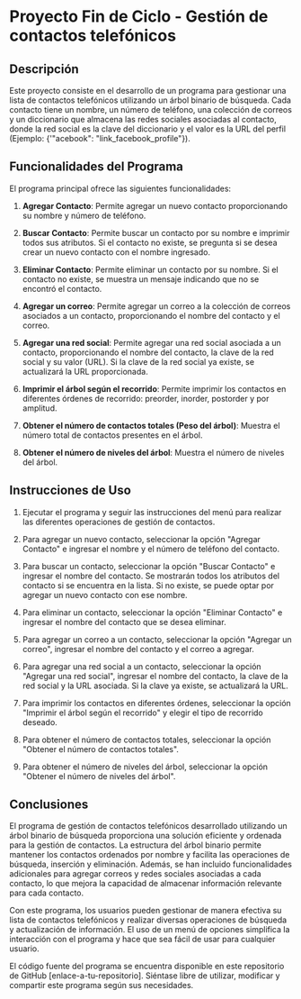 # Proyecto Fin de Ciclo - Gestión de contactos telefónicos

## Descripción

Este proyecto consiste en el desarrollo de un programa para gestionar una lista de contactos telefónicos utilizando un árbol binario de búsqueda. Cada contacto tiene un nombre, un número de teléfono, una colección de correos y un diccionario que almacena las redes sociales asociadas al contacto, donde la red social es la clave del diccionario y el valor es la URL del perfil (Ejemplo: {'"acebook": "link_facebook_profile"}).

## Funcionalidades del Programa

El programa principal ofrece las siguientes funcionalidades:

1. **Agregar Contacto**: Permite agregar un nuevo contacto proporcionando su nombre y número de teléfono.

2. **Buscar Contacto**: Permite buscar un contacto por su nombre e imprimir todos sus atributos. Si el contacto no existe, se pregunta si se desea crear un nuevo contacto con el nombre ingresado.

3. **Eliminar Contacto**: Permite eliminar un contacto por su nombre. Si el contacto no existe, se muestra un mensaje indicando que no se encontró el contacto.

4. **Agregar un correo**: Permite agregar un correo a la colección de correos asociados a un contacto, proporcionando el nombre del contacto y el correo.

5. **Agregar una red social**: Permite agregar una red social asociada a un contacto, proporcionando el nombre del contacto, la clave de la red social y su valor (URL). Si la clave de la red social ya existe, se actualizará la URL proporcionada.

6. **Imprimir el árbol según el recorrido**: Permite imprimir los contactos en diferentes órdenes de recorrido: preorder, inorder, postorder y por amplitud.

7. **Obtener el número de contactos totales (Peso del árbol)**: Muestra el número total de contactos presentes en el árbol.

8. **Obtener el número de niveles del árbol**: Muestra el número de niveles del árbol.

## Instrucciones de Uso

1. Ejecutar el programa y seguir las instrucciones del menú para realizar las diferentes operaciones de gestión de contactos.

2. Para agregar un nuevo contacto, seleccionar la opción "Agregar Contacto" e ingresar el nombre y el número de teléfono del contacto.

3. Para buscar un contacto, seleccionar la opción "Buscar Contacto" e ingresar el nombre del contacto. Se mostrarán todos los atributos del contacto si se encuentra en la lista. Si no existe, se puede optar por agregar un nuevo contacto con ese nombre.

4. Para eliminar un contacto, seleccionar la opción "Eliminar Contacto" e ingresar el nombre del contacto que se desea eliminar.

5. Para agregar un correo a un contacto, seleccionar la opción "Agregar un correo", ingresar el nombre del contacto y el correo a agregar.

6. Para agregar una red social a un contacto, seleccionar la opción "Agregar una red social", ingresar el nombre del contacto, la clave de la red social y la URL asociada. Si la clave ya existe, se actualizará la URL.

7. Para imprimir los contactos en diferentes órdenes, seleccionar la opción "Imprimir el árbol según el recorrido" y elegir el tipo de recorrido deseado.

8. Para obtener el número de contactos totales, seleccionar la opción "Obtener el número de contactos totales".

9. Para obtener el número de niveles del árbol, seleccionar la opción "Obtener el número de niveles del árbol".

## Conclusiones

El programa de gestión de contactos telefónicos desarrollado utilizando un árbol binario de búsqueda proporciona una solución eficiente y ordenada para la gestión de contactos. La estructura del árbol binario permite mantener los contactos ordenados por nombre y facilita las operaciones de búsqueda, inserción y eliminación. Además, se han incluido funcionalidades adicionales para agregar correos y redes sociales asociadas a cada contacto, lo que mejora la capacidad de almacenar información relevante para cada contacto.

Con este programa, los usuarios pueden gestionar de manera efectiva su lista de contactos telefónicos y realizar diversas operaciones de búsqueda y actualización de información. El uso de un menú de opciones simplifica la interacción con el programa y hace que sea fácil de usar para cualquier usuario.

El código fuente del programa se encuentra disponible en este repositorio de GitHub [enlace-a-tu-repositorio]. Siéntase libre de utilizar, modificar y compartir este programa según sus necesidades.

